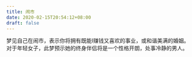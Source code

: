 ```yaml
---
title: 闹市
date: 2020-02-15T20:54:12+08:00
draft: false
---
```


梦见自己在闹市，表示你将拥有既能I赚钱又喜欢的事业，或和谐美满的婚姻。<br>
对于年轻女子，此梦预示她的终身伴侣将是一个性格开朗，处事冷静的男人。<br>
